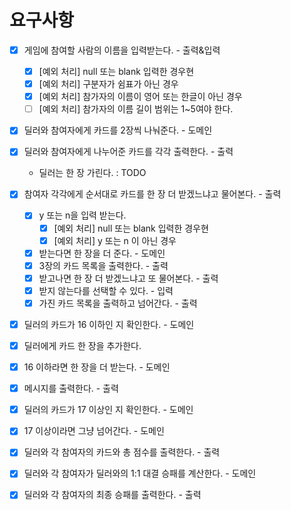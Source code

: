# 요구사항
* [x] 게임에 참여할 사람의 이름을 입력받는다. - 출력&입력
  * [x] [예외 처리] null 또는 blank 입력한 경우현
  * [x] [예외 처리] 구분자가 쉼표가 아닌 경우
  * [x] [예외 처리] 참가자의 이름이 영어 또는 한글이 아닌 경우
  * [ ] [예외 처리] 참가자의 이름 길이 범위는 1~5여야 한다.

* [x] 딜러와 참여자에게 카드를 2장씩 나눠준다. - 도메인
* [x] 딜러와 참여자에게 나누어준 카드를 각각 출력한다. - 출력
    - 딜러는 한 장 가린다. : TODO

* [x] 참여자 각각에게 순서대로 카드를 한 장 더 받겠느냐고 물어본다. - 출력
  * [x] y 또는 n을 입력 받는다.
    * [x] [예외 처리] null 또는 blank 입력한 경우현 
    * [x] [예외 처리] y 또는 n 이 아닌 경우
  * [x] 받는다면 한 장을 더 준다. - 도메인
  * [x] 3장의 카드 목록을 출력한다. - 출력
  * [x] 받고나면 한 장 더 받겠느냐고 또 물어본다. - 출력
  * [x] 받지 않는다를 선택할 수 있다. - 입력 
  * [x] 가진 카드 목록을 출력하고 넘어간다. - 출력

* [x] 딜러의 카드가 16 이하인 지 확인한다. - 도메인
* [x] 딜러에게 카드 한 장을 추가한다.
* [x] 16 이하라면 한 장을 더 받는다. - 도메인 
* [x] 메시지를 출력한다. - 출력
 
* [x] 딜러의 카드가 17 이상인 지 확인한다. - 도메인
* [x] 17 이상이라면 그냥 넘어간다. - 도메인 
    
* [x] 딜러와 각 참여자의 카드와 총 점수를 출력한다. - 출력

* [x] 딜러와 각 참여자가 딜러와의 1:1 대결 승패를 계산한다. - 도메인
* [x] 딜러와 각 참여자의 최종 승패를 출력한다. - 출력
